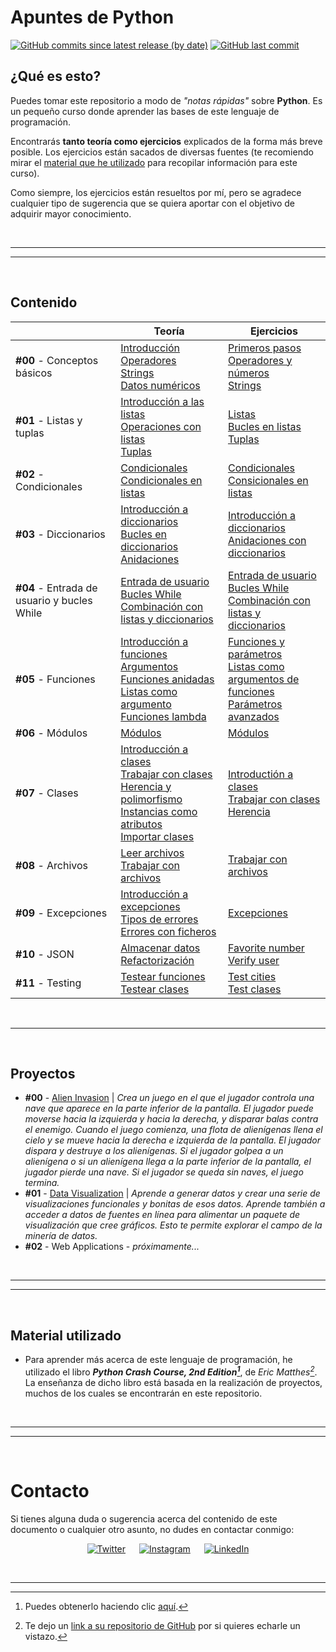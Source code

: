# Apuntes de Python

[![GitHub commits since latest release (by date)](https://img.shields.io/github/commits-since/nlarrea/curso-python/fde91fb5c08999d8d28b0131381c89b6b71fc9eb?label=commits%20counter&style=flat-square&labelColor=181717&color=2a9d8f)](https://github.com/nlarrea/curso-python/commits/main)
[![GitHub last commit](https://img.shields.io/github/last-commit/nlarrea/curso-python?style=flat-square&labelColor=181717&color=2a9d8f)](https://github.com/NLarrea/curso-python/commits/main)

## ¿Qué es esto?

Puedes tomar este repositorio a modo de *"notas rápidas"* sobre **Python**. Es un pequeño curso donde aprender las bases de este lenguaje de programación.

Encontrarás **tanto teoría como ejercicios** explicados de la forma más breve posible. Los ejercicios están sacados de diversas fuentes (te recomiendo mirar el [material que he utilizado](#material-utilizado) para recopilar información para este curso).

Como siempre, los ejercicios están resueltos por mí, pero se agradece cualquier tipo de sugerencia que se quiera aportar con el objetivo de adquirir mayor conocimiento.


<br><hr>
<hr><br>


## Contenido


|  | Teoría | Ejercicios |
| --- | --- | --- |
| **#00** - Conceptos básicos | [Introducción](./TEORIA/00_conceptos_basicos/00_introduccion.py) <br/> [Operadores](./TEORIA/00_conceptos_basicos/01_operadores.py) <br/> [Strings](./TEORIA/00_conceptos_basicos/02_strings.py) <br/> [Datos numéricos](./TEORIA/00_conceptos_basicos/03_numeros.py) | <!-- EJERCICIOS TEMA 0 --> [Primeros pasos](./EJERCICIOS/00_conceptos_basicos/00_introduccion.py) <br/> [Operadores y números](./EJERCICIOS/00_conceptos_basicos/01_operadores.py) <br/> [Strings](./EJERCICIOS/00_conceptos_basicos/02_strings.py) |
| **#01** - Listas y tuplas | [Introducción a las listas](./TEORIA/01_listas_y_tuplas/00_introduccion_listas.py) <br/> [Operaciones con listas](./TEORIA/01_listas_y_tuplas/01_operaciones_con_listas.py) <br/> [Tuplas](./TEORIA/01_listas_y_tuplas/02_tuplas.py) | <!-- EJERCICIOS TEMA #1 --> [Listas](./EJERCICIOS/01_listas_y_tuplas/00_listas.py) <br/> [Bucles en listas](./EJERCICIOS/01_listas_y_tuplas/01_operaciones_con_listas.py) <br/> [Tuplas](./EJERCICIOS/01_listas_y_tuplas/02_tuplas.py) |
| **#02** - Condicionales | [Condicionales](./TEORIA/02_condicionales/00_condicionales.py) <br/> [Condicionales en listas](./TEORIA/02_condicionales/01_condiciones_en_listas.py) | <!-- EJERCICIOS TEMA #2 --> [Condicionales](./EJERCICIOS/02_condicionales/00_condicionales.py) <br/> [Consicionales en listas](./EJERCICIOS/02_condicionales/01_condicionales_en_listas.py) |
| **#03** - Diccionarios | [Introducción a diccionarios](./TEORIA/03_diccionarios/00_diccionarios.py) <br/> [Bucles en diccionarios](./TEORIA/03_diccionarios/01_bucles_en_diccionarios.py) <br/> [Anidaciones](./TEORIA/03_diccionarios/02_anidacion.py) | <!-- EJERCICIOS TEMA #3 --> [Introducción a diccionarios](./EJERCICIOS/03_diccionarios/00_diccionarios.py) <br/> [Anidaciones con diccionarios](./EJERCICIOS/03_diccionarios/01_anidaciones.py) |
| **#04** - Entrada de usuario y bucles While | [Entrada de usuario](./TEORIA/04_input_y_while/00_input.py) <br/> [Bucles While](./TEORIA/04_input_y_while/01_while_loop.py) <br/> [Combinación con listas y diccionarios](./TEORIA/04_input_y_while/02_uso_en_listas_y_diccionarios.py) | <!-- EJERCICIOS TEMA #4 --> [Entrada de usuario](./EJERCICIOS/04_input_y_while/00_input.py) <br/> [Bucles While](./EJERCICIOS/04_input_y_while/01_while.py) <br/> [Combinación con listas y diccionarios](./EJERCICIOS/04_input_y_while/02_uso_en_listas_y_diccionarios.py) |
| **#05** - Funciones | [Introducción a funciones](./TEORIA/05_funciones/00_funciones.py) <br/> [Argumentos](./TEORIA/05_funciones/01_argumentos.py) <br/> [Funciones anidadas](./TEORIA/05_funciones/02_funciones_anidadas.py) <br/> [Listas como argumento](./TEORIA/05_funciones/03_listas_como_argumento.py) <br/> [Funciones lambda](./TEORIA/05_funciones/04_lambdas.py) | <!-- EJERCICIOS TEMA #5 --> [Funciones y parámetros](./EJERCICIOS/05_funciones/00_funciones_y_parametros.py) <br/> [Listas como argumentos de funciones](./EJERCICIOS/05_funciones/01_listas_como_argumento.py) <br/> [Parámetros avanzados](./EJERCICIOS/05_funciones/02_parametros_avanzados.py) |
| **#06** - Módulos | [Módulos](./TEORIA/06_modulos/00_modulos.py) | <!-- EJERCICIOS TEMA #6 --> [Módulos](./EJERCICIOS/06_modulos/00_modulos.py) |
| **#07** - Clases | [Introducción a clases](./TEORIA/07_clases/00_intro_clases.py) <br/> [Trabajar con clases](./TEORIA/07_clases/01_trabajar_con_clases.py) <br/> [Herencia y polimorfismo](./TEORIA/07_clases/02_herencia_y_polimorfismo.py) <br/> [Instancias como atributos](./TEORIA/07_clases/03_instancias_como_atributos.py) <br/> [Importar clases](./TEORIA/07_clases/04_importar_clases.py) | <!-- EJERCICIOS TEMA #7 --> [Introductión a clases](./EJERCICIOS/07_clases/00_intro_clases.py) <br/> [Trabajar con clases](./EJERCICIOS/07_clases/01_trabajar_con_clases.py) <br/> [Herencia](./EJERCICIOS/07_clases/02_herencia.py) |
| **#08** - Archivos | [Leer archivos](./TEORIA/08_archivos/00_leer_archivos.py) <br/> [Trabajar con archivos](./TEORIA/08_archivos/01_trabajar_con_archivos.py) | <!-- EJERCICIOS TEMA #8 --> [Trabajar con archivos](./EJERCICIOS/08_archivos/00_trabajar_con_archivos.py) |
| **#09** - Excepciones | [Introducción a excepciones](./TEORIA/09_excepciones/00_intro_excepciones.py) <br/> [Tipos de errores](./TEORIA/09_excepciones/01_tipos_de_errores.md) <br/> [Errores con ficheros](./TEORIA/09_excepciones/02_errores_con_ficheros.py) | <!-- EJERCICIOS TEMA #9 --> [Excepciones](./EJERCICIOS/09_excepciones/00_excepciones.py) |
| **#10** - JSON | [Almacenar datos](./TEORIA/10_json/00_almacenar_datos.py) <br/> [Refactorización](./TEORIA/10_json/01_refactorizacion.py) | <!-- EJERCICIOS TEMA #10 --> [Favorite number](./EJERCICIOS/10_json/00_favorite_number.py) <br/> [Verify user](./EJERCICIOS/10_json/01_verify_user.py) |
| **#11** - Testing | [Testear funciones](./TEORIA/11_testing/00_testear_funciones.md) <br/> [Testear clases](./TEORIA/11_testing/01_testear_clases.md) | <!-- EJERCICIOS TEMA #11 --> [Test cities](./EJERCICIOS/11_testing/test_cities.py) <br/> [Test clases](./EJERCICIOS/11_testing/test_clases.py) |


<br><hr><br>


## Proyectos

* **#00** - [Alien Invasion](./PROYECTOS/alien_invasion/README.md#alien-invasion) | *Crea un juego en el que el jugador controla una nave que aparece en la parte inferior de la pantalla. El jugador puede moverse hacia la izquierda y hacia la derecha, y disparar balas contra el enemigo. Cuando el juego comienza, una flota de alienígenas llena el cielo y se mueve hacia la derecha e izquierda de la pantalla. El jugador dispara y destruye a los alienígenas. Si el jugador golpea a un alienígena o si un alienígena llega a la parte inferior de la pantalla, el jugador pierde una nave. Si el jugador se queda sin naves, el juego termina.*
* **#01** - [Data Visualization](./PROYECTOS/data_visualization/README.md#data-visualization) | *Aprende a generar datos y crear una serie de visualizaciones funcionales y bonitas de esos datos. Aprende también a acceder a datos de fuentes en línea para alimentar un paquete de visualización que cree gráficos. Esto te permite explorar el campo de la minería de datos.*
* **#02** - Web Applications - *próximamente...*


<br><hr>
<hr><br>


## Material utilizado

- Para aprender más acerca de este lenguaje de programación, he utilizado el libro ***Python Crash Course, 2nd Edition[^1]***, de *Eric Matthes[^2]*. La enseñanza de dicho libro está basada en la realización de proyectos, muchos de los cuales se encontrarán en este repositorio.


<br><hr>
<hr><br>


# Contacto

Si tienes alguna duda o sugerencia acerca del contenido de este documento o cualquier otro asunto, no dudes en contactar conmigo:

<div align="center">

[![Twitter](https://img.shields.io/badge/Twitter-@nlarrea__-1DA1F2?style=flat-square&logo=Twitter&logoColor=white&labelColor=181717&label)](https://twitter.com/nlarrea_) &emsp;
[![Instagram](https://img.shields.io/badge/Instagram-@n.loust-E4405F?style=flat-square&logo=Instagram&logoColor=white&labelColor=181717&label)](https://www.instagram.com/n.loust/) &emsp;
[![LinkedIn](https://img.shields.io/badge/LinkedIn-Naia%20Larrea-0A66C2?style=flat-square&logo=LinkedIn&logoColor=white&labelColor=181717&label)](https://www.linkedin.com/in/naia-larrea/)

</div>


<br><hr>


[^1]: Puedes obtenerlo haciendo clic [aquí](https://www.amazon.com/Python-Crash-Course-2nd-Edition/dp/1593279280).

[^2]: Te dejo un [link a su repositorio de GitHub](https://github.com/ehmatthes/pcc) por si quieres echarle un vistazo.
